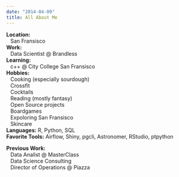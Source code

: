 ```yaml
---
date: "2014-04-09"
title: All About Me
---
```



__Location:__  
&ensp; San Fransisco  
__Work:__  
&ensp; Data Scientist @ Brandless  
__Learning:__  
&ensp; c++ @ City College San Fransisco  
__Hobbies:__  
&ensp; Cooking (especially sourdough)  
&ensp; Crossfit  
&ensp; Cocktails  
&ensp; Reading (mostly fantasy)  
&ensp; Open Source projects  
&ensp; Boardgames  
&ensp; Expoloring San Fransisco  
&ensp; Skincare  
__Languages:__ R, Python, SQL  
__Favorite Tools:__ Airflow, Shiny, pgcli, Astronomer, RStudio, ptpython

__Previous Work:__  
&ensp; Data Analist @ MasterClass  
&ensp; Data Science Consulting  
&ensp; Director of Operations @ Piazza
